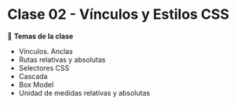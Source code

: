 # Clase 02 - Vínculos y Estilos CSS

🎯 **Temas de la clase**
- Vínculos. Anclas
- Rutas relativas y absolutas
- Selectores CSS
- Cascada
- Box Model
- Unidad de medidas relativas y absolutas

